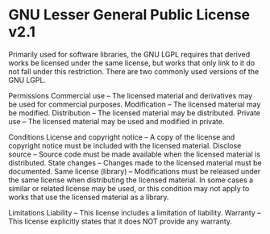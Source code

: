 GNU Lesser General Public License v2.1
======================================

Primarily used for software libraries, the GNU LGPL requires that derived works be licensed under the same license, but
works that only link to it do not fall under this restriction. There are two commonly used versions of the GNU LGPL.

Permissions
Commercial use – The licensed material and derivatives may be used for commercial purposes.
Modification – The licensed material may be modified.
Distribution – The licensed material may be distributed.
Private use – The licensed material may be used and modified in private.

Conditions
License and copyright notice – A copy of the license and copyright notice must be included with the licensed material.
Disclose source – Source code must be made available when the licensed material is distributed.
State changes – Changes made to the licensed material must be documented.
Same license (library) – Modifications must be released under the same license when distributing the licensed material.
    In some cases a similar or related license may be used, or this condition may not apply to works that use the
    licensed material as a library.

Limitations
Liability – This license includes a limitation of liability.
Warranty – This license explicitly states that it does NOT provide any warranty.

